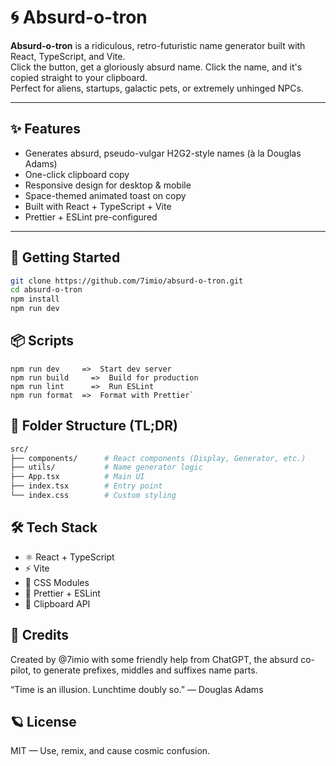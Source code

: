 # 🌀 Absurd-o-tron

**Absurd-o-tron** is a ridiculous, retro-futuristic name generator built with React, TypeScript, and Vite.  
Click the button, get a gloriously absurd name. Click the name, and it's copied straight to your clipboard.  
Perfect for aliens, startups, galactic pets, or extremely unhinged NPCs.

---

## ✨ Features

- Generates absurd, pseudo-vulgar H2G2-style names (à la Douglas Adams)
- One-click clipboard copy
- Responsive design for desktop & mobile
- Space-themed animated toast on copy
- Built with React + TypeScript + Vite
- Prettier + ESLint pre-configured

---

## 🚀 Getting Started

```bash
git clone https://github.com/7imio/absurd-o-tron.git
cd absurd-o-tron
npm install
npm run dev
```

## 📦 Scripts

```
npm run dev     =>  Start dev server
npm run build	  =>  Build for production
npm run lint	  =>  Run ESLint
npm run format	=>  Format with Prettier`
```

## 📁 Folder Structure (TL;DR)

```bash
src/
├── components/      # React components (Display, Generator, etc.)
├── utils/           # Name generator logic
├── App.tsx          # Main UI
├── index.tsx        # Entry point
└── index.css        # Custom styling

```

## 🛠 Tech Stack

- ⚛️ React + TypeScript
- ⚡ Vite
- 🎨 CSS Modules
- 💅 Prettier + ESLint
- 📎 Clipboard API
<!-- - 🪐 DALL·E assets (custom generated visuals) -->

## 🙌 Credits

Created by @7imio with some friendly help from ChatGPT, the absurd co-pilot, to generate prefixes, middles and suffixes name parts.

“Time is an illusion. Lunchtime doubly so.” — Douglas Adams

## 🪐 License

MIT — Use, remix, and cause cosmic confusion.
